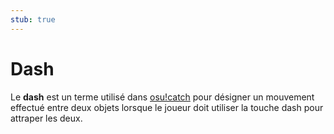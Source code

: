 ```yaml
---
stub: true
---
```


# Dash

Le **dash** est un terme utilisé dans [osu!catch](/wiki/Game_mode/osu!catch) pour désigner un mouvement effectué entre deux objets lorsque le joueur doit utiliser la touche dash pour attraper les deux.
